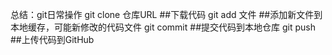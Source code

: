 总结：git日常操作
git clone 仓库URL  ##下载代码
git add 文件 ##添加新文件到本地缓存，可能新修改的代码文件
git commit  ##提交代码到本地仓库
git push  ##上传代码到GitHub
